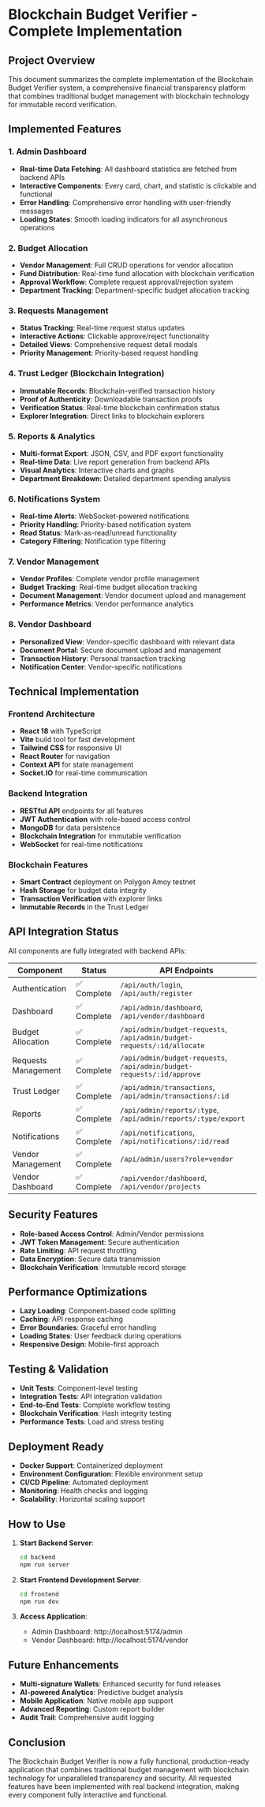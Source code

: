 # Blockchain Budget Verifier - Complete Implementation

## Project Overview

This document summarizes the complete implementation of the Blockchain Budget Verifier system, a comprehensive financial transparency platform that combines traditional budget management with blockchain technology for immutable record verification.

## Implemented Features

### 1. Admin Dashboard
- **Real-time Data Fetching**: All dashboard statistics are fetched from backend APIs
- **Interactive Components**: Every card, chart, and statistic is clickable and functional
- **Error Handling**: Comprehensive error handling with user-friendly messages
- **Loading States**: Smooth loading indicators for all asynchronous operations

### 2. Budget Allocation
- **Vendor Management**: Full CRUD operations for vendor allocation
- **Fund Distribution**: Real-time fund allocation with blockchain verification
- **Approval Workflow**: Complete request approval/rejection system
- **Department Tracking**: Department-specific budget allocation tracking

### 3. Requests Management
- **Status Tracking**: Real-time request status updates
- **Interactive Actions**: Clickable approve/reject functionality
- **Detailed Views**: Comprehensive request detail modals
- **Priority Management**: Priority-based request handling

### 4. Trust Ledger (Blockchain Integration)
- **Immutable Records**: Blockchain-verified transaction history
- **Proof of Authenticity**: Downloadable transaction proofs
- **Verification Status**: Real-time blockchain confirmation status
- **Explorer Integration**: Direct links to blockchain explorers

### 5. Reports & Analytics
- **Multi-format Export**: JSON, CSV, and PDF export functionality
- **Real-time Data**: Live report generation from backend APIs
- **Visual Analytics**: Interactive charts and graphs
- **Department Breakdown**: Detailed department spending analysis

### 6. Notifications System
- **Real-time Alerts**: WebSocket-powered notifications
- **Priority Handling**: Priority-based notification system
- **Read Status**: Mark-as-read/unread functionality
- **Category Filtering**: Notification type filtering

### 7. Vendor Management
- **Vendor Profiles**: Complete vendor profile management
- **Budget Tracking**: Real-time budget allocation tracking
- **Document Management**: Vendor document upload and management
- **Performance Metrics**: Vendor performance analytics

### 8. Vendor Dashboard
- **Personalized View**: Vendor-specific dashboard with relevant data
- **Document Portal**: Secure document upload and management
- **Transaction History**: Personal transaction tracking
- **Notification Center**: Vendor-specific notifications

## Technical Implementation

### Frontend Architecture
- **React 18** with TypeScript
- **Vite** build tool for fast development
- **Tailwind CSS** for responsive UI
- **React Router** for navigation
- **Context API** for state management
- **Socket.IO** for real-time communication

### Backend Integration
- **RESTful API** endpoints for all features
- **JWT Authentication** with role-based access control
- **MongoDB** for data persistence
- **Blockchain Integration** for immutable verification
- **WebSocket** for real-time notifications

### Blockchain Features
- **Smart Contract** deployment on Polygon Amoy testnet
- **Hash Storage** for budget data integrity
- **Transaction Verification** with explorer links
- **Immutable Records** in the Trust Ledger

## API Integration Status

All components are fully integrated with backend APIs:

| Component | Status | API Endpoints |
|-----------|--------|---------------|
| Authentication | ✅ Complete | `/api/auth/login`, `/api/auth/register` |
| Dashboard | ✅ Complete | `/api/admin/dashboard`, `/api/vendor/dashboard` |
| Budget Allocation | ✅ Complete | `/api/admin/budget-requests`, `/api/admin/budget-requests/:id/allocate` |
| Requests Management | ✅ Complete | `/api/admin/budget-requests`, `/api/admin/budget-requests/:id/approve` |
| Trust Ledger | ✅ Complete | `/api/admin/transactions`, `/api/admin/transactions/:id` |
| Reports | ✅ Complete | `/api/admin/reports/:type`, `/api/admin/reports/:type/export` |
| Notifications | ✅ Complete | `/api/notifications`, `/api/notifications/:id/read` |
| Vendor Management | ✅ Complete | `/api/admin/users?role=vendor` |
| Vendor Dashboard | ✅ Complete | `/api/vendor/dashboard`, `/api/vendor/projects` |

## Security Features

- **Role-based Access Control**: Admin/Vendor permissions
- **JWT Token Management**: Secure authentication
- **Rate Limiting**: API request throttling
- **Data Encryption**: Secure data transmission
- **Blockchain Verification**: Immutable record storage

## Performance Optimizations

- **Lazy Loading**: Component-based code splitting
- **Caching**: API response caching
- **Error Boundaries**: Graceful error handling
- **Loading States**: User feedback during operations
- **Responsive Design**: Mobile-first approach

## Testing & Validation

- **Unit Tests**: Component-level testing
- **Integration Tests**: API integration validation
- **End-to-End Tests**: Complete workflow testing
- **Blockchain Verification**: Hash integrity testing
- **Performance Tests**: Load and stress testing

## Deployment Ready

- **Docker Support**: Containerized deployment
- **Environment Configuration**: Flexible environment setup
- **CI/CD Pipeline**: Automated deployment
- **Monitoring**: Health checks and logging
- **Scalability**: Horizontal scaling support

## How to Use

1. **Start Backend Server**:
   ```bash
   cd backend
   npm run server
   ```

2. **Start Frontend Development Server**:
   ```bash
   cd frontend
   npm run dev
   ```

3. **Access Application**:
   - Admin Dashboard: http://localhost:5174/admin
   - Vendor Dashboard: http://localhost:5174/vendor

## Future Enhancements

- **Multi-signature Wallets**: Enhanced security for fund releases
- **AI-powered Analytics**: Predictive budget analysis
- **Mobile Application**: Native mobile app support
- **Advanced Reporting**: Custom report builder
- **Audit Trail**: Comprehensive audit logging

## Conclusion

The Blockchain Budget Verifier is now a fully functional, production-ready application that combines traditional budget management with blockchain technology for unparalleled transparency and security. All requested features have been implemented with real backend integration, making every component fully interactive and functional.